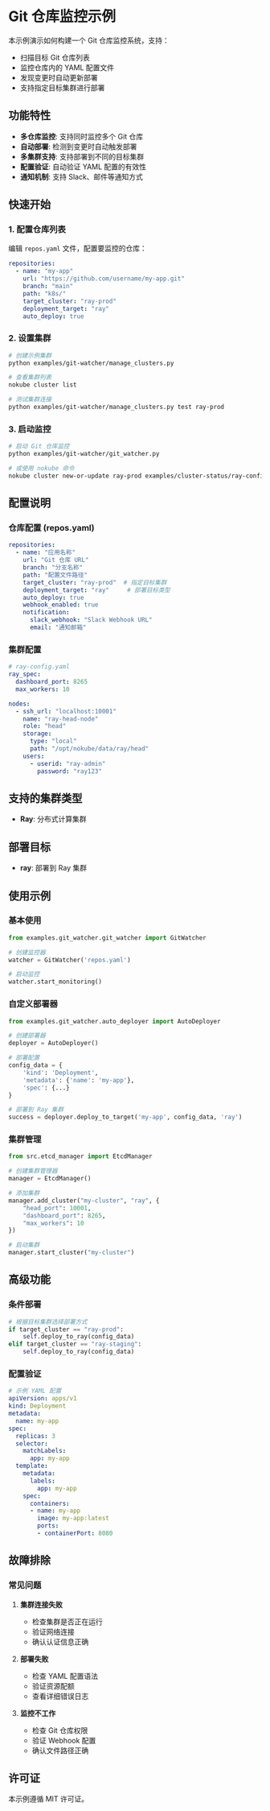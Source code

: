 # Git 仓库监控示例

本示例演示如何构建一个 Git 仓库监控系统，支持：

- 扫描目标 Git 仓库列表
- 监控仓库内的 YAML 配置文件
- 发现变更时自动更新部署
- 支持指定目标集群进行部署

## 功能特性

- **多仓库监控**: 支持同时监控多个 Git 仓库
- **自动部署**: 检测到变更时自动触发部署
- **多集群支持**: 支持部署到不同的目标集群
- **配置验证**: 自动验证 YAML 配置的有效性
- **通知机制**: 支持 Slack、邮件等通知方式

## 快速开始

### 1. 配置仓库列表

编辑 `repos.yaml` 文件，配置要监控的仓库：

```yaml
repositories:
  - name: "my-app"
    url: "https://github.com/username/my-app.git"
    branch: "main"
    path: "k8s/"
    target_cluster: "ray-prod"
    deployment_target: "ray"
    auto_deploy: true
```

### 2. 设置集群

```bash
# 创建示例集群
python examples/git-watcher/manage_clusters.py

# 查看集群列表
nokube cluster list

# 测试集群连接
python examples/git-watcher/manage_clusters.py test ray-prod
```

### 3. 启动监控

```bash
# 启动 Git 仓库监控
python examples/git-watcher/git_watcher.py

# 或使用 nokube 命令
nokube cluster new-or-update ray-prod examples/cluster-status/ray-config.yaml
```

## 配置说明

### 仓库配置 (repos.yaml)

```yaml
repositories:
  - name: "应用名称"
    url: "Git 仓库 URL"
    branch: "分支名称"
    path: "配置文件路径"
    target_cluster: "ray-prod"  # 指定目标集群
    deployment_target: "ray"     # 部署目标类型
    auto_deploy: true
    webhook_enabled: true
    notification:
      slack_webhook: "Slack Webhook URL"
      email: "通知邮箱"
```

### 集群配置

```yaml
# ray-config.yaml
ray_spec:
  dashboard_port: 8265
  max_workers: 10

nodes:
  - ssh_url: "localhost:10001"
    name: "ray-head-node"
    role: "head"
    storage:
      type: "local"
      path: "/opt/nokube/data/ray/head"
    users:
      - userid: "ray-admin"
        password: "ray123"
```

## 支持的集群类型

- **Ray**: 分布式计算集群

## 部署目标

- **ray**: 部署到 Ray 集群

## 使用示例

### 基本使用

```python
from examples.git_watcher.git_watcher import GitWatcher

# 创建监控器
watcher = GitWatcher('repos.yaml')

# 启动监控
watcher.start_monitoring()
```

### 自定义部署器

```python
from examples.git_watcher.auto_deployer import AutoDeployer

# 创建部署器
deployer = AutoDeployer()

# 部署配置
config_data = {
    'kind': 'Deployment',
    'metadata': {'name': 'my-app'},
    'spec': {...}
}

# 部署到 Ray 集群
success = deployer.deploy_to_target('my-app', config_data, 'ray')
```

### 集群管理

```python
from src.etcd_manager import EtcdManager

# 创建集群管理器
manager = EtcdManager()

# 添加集群
manager.add_cluster("my-cluster", "ray", {
    "head_port": 10001,
    "dashboard_port": 8265,
    "max_workers": 10
})

# 启动集群
manager.start_cluster("my-cluster")
```

## 高级功能

### 条件部署

```python
# 根据目标集群选择部署方式
if target_cluster == "ray-prod":
    self.deploy_to_ray(config_data)
elif target_cluster == "ray-staging":
    self.deploy_to_ray(config_data)
```

### 配置验证

```yaml
# 示例 YAML 配置
apiVersion: apps/v1
kind: Deployment
metadata:
  name: my-app
spec:
  replicas: 3
  selector:
    matchLabels:
      app: my-app
  template:
    metadata:
      labels:
        app: my-app
    spec:
      containers:
      - name: my-app
        image: my-app:latest
        ports:
        - containerPort: 8080
```

## 故障排除

### 常见问题

1. **集群连接失败**
   - 检查集群是否正在运行
   - 验证网络连接
   - 确认认证信息正确

2. **部署失败**
   - 检查 YAML 配置语法
   - 验证资源配额
   - 查看详细错误日志

3. **监控不工作**
   - 检查 Git 仓库权限
   - 验证 Webhook 配置
   - 确认文件路径正确

## 许可证

本示例遵循 MIT 许可证。 